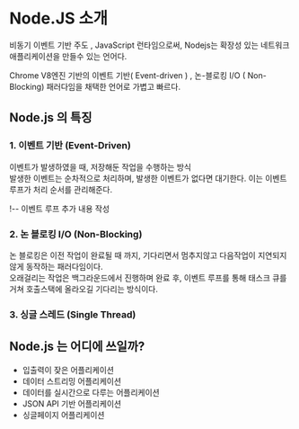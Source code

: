 # Node.JS 소개 

비동기 이벤트 기반 주도 , JavaScript 런타임으로써, Nodejs는 확장성 있는 네트워크 애플리케이션을 만들수 있는 언어다.

Chrome V8엔진 기반의 이벤트 기반( Event-driven ) , 논-블로킹 I/O ( Non-Blocking) 패러다임을 채택한 언어로 가볍고 빠르다.

## Node.js 의 특징

### 1. 이벤트 기반 (Event-Driven)
이벤트가 발생하였을 때, 저장해둔 작업을 수행하는 방식  
발생한 이벤트는 순차적으로 처리하며, 발생한 이벤트가 없다면 대기한다. 이는 이벤트 루프가 처리 순서를 관리해준다. 

!-- 이벤트 루프 추가 내용 작성 

### 2. 논 블로킹 I/O (Non-Blocking)
논 블로킹은 이전 작업이 완료될 때 까지, 기다리면서 멈추지않고 다음작업이 지연되지 않게 동작하는 패러다임이다.  
오래걸리는 작업은 백그라운드에서 진행하며 완료 후, 이벤트 루프를 통해 태스크 큐를 거쳐 호출스택에 올라오길 기다리는 방식이다. 

### 3. 싱글 스레드 (Single Thread)

## Node.js 는 어디에 쓰일까?
- 입출력이 잦은 어플리케이션
- 데이터 스트리밍 어플리케이션
- 데이터를 실시간으로 다루는 어플리케이션
- JSON API 기반 어플리케이션
- 싱글페이지 어플리케이션 

